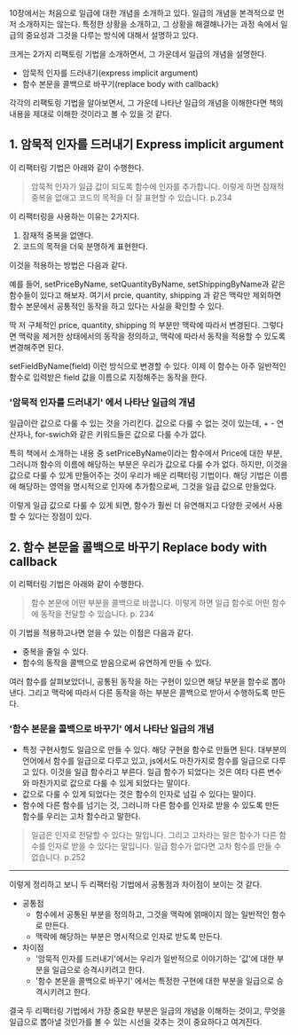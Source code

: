 
10장에서는 처음으로 일급에 대한 개념을 소개하고 있다. 일급의 개념을 본격적으로 먼저 소개하지는 않는다. 특정한 상황을 소개하고, 그 상황을 해결해나가는 과정 속에서 일급의 중요성과 그것을 다루는 방식에 대해서 설명하고 있다. 

크게는 2가지 리팩토링 기법을 소개하면서, 그 가운데서 일급의 개념을 설명한다.

- 암묵적 인자를 드러내기(express implicit argument)
- 함수 본문을 콜백으로 바꾸기(replace body with callback) 


각각의 리팩토링 기법을 알아보면서, 그 가운데 나타난 일급의 개념을 이해한다면 책의 내용을 제대로 이해한 것이라고 볼 수 있을 것 같다. 


## 1. 암묵적 인자를 드러내기 Express implicit argument

이 리팩터링 기법은 아래와 같이 수행한다. 

> 암묵적 인자가 일급 값이 되도록 함수에 인자를 추가합니다. 이렇게 하면 잠재적 중복을 없애고 코드의 목적을 더 잘 표현할 수 있습니다. p.234 

이 리팩터링을 사용하는 이유는 2가지다. 
1. 잠재적 중복을 없앤다.
2. 코드의 목적을 더욱 분명하게 표현한다.

이것을 적용하는 방법은 다음과 같다.

예를 들어, setPriceByName, setQuantityByName, setShippingByName과 같은 함수들이 있다고 해보자. 여기서 prcie, quantity, shipping 과 같은 맥락만 제외하면 함수 본문에서 공통적인 동작을 하고 있다는 사실을 확인할 수 있다. 

딱 저 구체적인 price, quantity, shipping 의 부분만 맥락에 따라서 변경된다. 그렇다면 맥락을 제거한 상태에서의 동작을 정의하고, 맥락에 따라서 동작을 적용할 수 있도록 변경해주면 된다.

setFieldByName(field) 이런 방식으로 변경할 수 있다. 이제 이 함수는 아주 일반적인 함수로 입력받은 field 값을 이름으로 지정해주는 동작을 한다. 

### '암묵적 인자를 드러내기' 에서 나타난 일급의 개념

일급이란 값으로 다룰 수 있는 것을 가리킨다. 값으로 다룰 수 없는 것이 있는데, + - 연산자나, for-swich와 같은 키워드들은 값으로 다룰 수가 없다. 

특히 책에서 소개하는 내용 중 setPriceByName이라는 함수에서 Price에 대한 부분, 그러니까 함수의 이름에 해당하는 부분은 우리가 값으로 다룰 수가 없다. 하지만, 이것을 값으로 다룰 수 있게 만들어주는 것이 우리가 배운 리팩터링 기법이다. 해당 기법은 이름에 해당하는 영역을 명시적으로 인자에 추가함으로써, 그것을 일급 값으로 만들었다. 

이렇게 일급 값으로 다룰 수 있게 되면, 함수가 훨씬 더 유연해지고 다양한 곳에서 사용할 수 있다는 장점이 있다. 



## 2. 함수 본문을 콜백으로 바꾸기 Replace body with callback

이 리팩터링 기법은 아래와 같이 수행한다. 

> 함수 본문에 어떤 부분을 콜백으로 바꿉니다. 이렇게 하면 일급 함수로 어떤 함수에 동작을 전달할 수 있습니다. p. 234 

이 기법을 적용하고나면 얻을 수 있는 이점은 다음과 같다.

- 중복을 줄일 수 있다. 
- 함수의 동작을 콜백으로 받음으로써 유연하게 만들 수 있다. 

여러 함수를 살펴보았더니, 공통된 동작을 하는 구현이 있으면 해당 부분을 함수로 뽑아낸다. 그리고 맥락에 따라서 다른 동작을 하는 부분은 콜백으로 받아서 수행하도록 만든다.


### '함수 본문을 콜백으로 바꾸기' 에서 나타난 일급의 개념

- 특정 구현사항도 일급으로 만들 수 있다. 해당 구현을 함수로 만들면 된다. 대부분의 언어에서 함수를 일급으로 다루고 있고, js에서도 마찬가지로 함수를 일급으로 다루고 있다. 이것을 일급 함수라고 부른다. 일급 함수가 되었다는 것은 여타 다른 변수와 마찬가지로 값으로 다룰 수 있게 되었다는 말이다.
- 값으로 다룰 수 있게 되었다는 것은 함수의 인자로 넘길 수 있다는 말이다. 
- 함수에 다른 함수를 넘기는 것, 그러니까 다른 함수를 인자로 받을 수 있도록 만든 함수를 우리는 고차 함수라고 말한다.

> 일급은 인자로 전달할 수 있다는 말입니다. 그리고 고차라는 말은 함수가 다른 함수를 인자로 받을 수 있다는 말입니다. 일급 함수가 없다면 고차 함수를 만들 수 없습니다. p.252 


---

이렇게 정리하고 보니 두 리팩터링 기법에서 공통점과 차이점이 보이는 것 같다.

- 공통점
	- 함수에서 공통된 부분을 정의하고, 그것을 맥락에 얽매이지 않는 일반적인 함수로 만든다.
	- 맥락에 해당하는 부분은 명시적으로 인자로 받도록 만든다.
- 차이점
	- '암묵적 인자를 드러내기'에서는 우리가 일반적으로 이야기하는 '값'에 대한 부분을 일급으로 승격시키려고 한다. 
	- '함수 본문을 콜백으로 바꾸기' 에서는 특정한 구현에 대한 부분을 일급으로 승격시키려고 한다. 


결국 두 리팩터링 기법에서 가장 중요한 부분은 일급의 개념을 이해하는 것이고, 무엇을 일급으로 뽑아낼 것인가를 볼 수 있는 시선을 갖추는 것이 중요하다고 여겨진다. 

